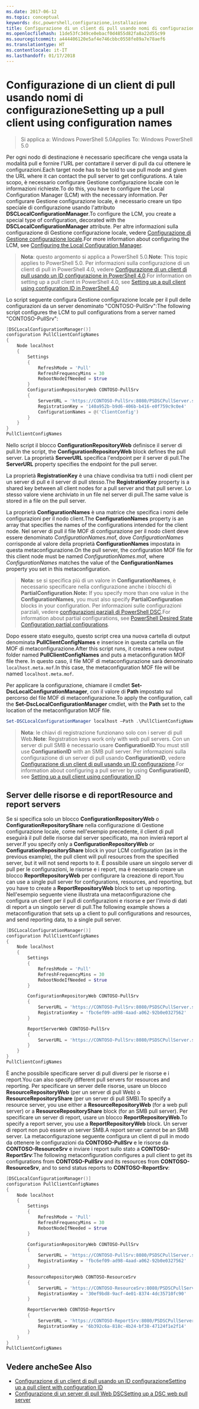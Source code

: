 ```yaml
---
ms.date: 2017-06-12
ms.topic: conceptual
keywords: dsc,powershell,configurazione,installazione
title: Configurazione di un client di pull usando nomi di configurazione
ms.openlocfilehash: 11de53fc349ce0ebacf0d4855d82fa8a22d55c99
ms.sourcegitcommit: a444406120e5af4e746cbbc0558fe89a7e78aef6
ms.translationtype: HT
ms.contentlocale: it-IT
ms.lasthandoff: 01/17/2018
---
```

# <a name="setting-up-a-pull-client-using-configuration-names"></a><span data-ttu-id="82478-103">Configurazione di un client di pull usando nomi di configurazione</span><span class="sxs-lookup"><span data-stu-id="82478-103">Setting up a pull client using configuration names</span></span>

> <span data-ttu-id="82478-104">Si applica a: Windows PowerShell 5.0</span><span class="sxs-lookup"><span data-stu-id="82478-104">Applies To: Windows PowerShell 5.0</span></span>

<span data-ttu-id="82478-105">Per ogni nodo di destinazione è necessario specificare che venga usata la modalità pull e fornire l'URL per contattare il server di pull da cui ottenere le configurazioni.</span><span class="sxs-lookup"><span data-stu-id="82478-105">Each target node has to be told to use pull mode and given the URL where it can contact the pull server to get configurations.</span></span>
<span data-ttu-id="82478-106">A tale scopo, è necessario configurare Gestione configurazione locale con le informazioni richieste.</span><span class="sxs-lookup"><span data-stu-id="82478-106">To do this, you have to configure the Local Configuration Manager (LCM) with the necessary information.</span></span>
<span data-ttu-id="82478-107">Per configurare Gestione configurazione locale, è necessario creare un tipo speciale di configurazione usando l'attributo **DSCLocalConfigurationManager**.</span><span class="sxs-lookup"><span data-stu-id="82478-107">To configure the LCM, you create a special type of configuration, decorated with the **DSCLocalConfigurationManager** attribute.</span></span>
<span data-ttu-id="82478-108">Per altre informazioni sulla configurazione di Gestione configurazione locale, vedere [Configurazione di Gestione configurazione locale](metaConfig.md).</span><span class="sxs-lookup"><span data-stu-id="82478-108">For more information about configuring the LCM, see [Configuring the Local Configuration Manager](metaConfig.md).</span></span>

> <span data-ttu-id="82478-109">**Nota**: questo argomento si applica a PowerShell 5.0.</span><span class="sxs-lookup"><span data-stu-id="82478-109">**Note**: This topic applies to PowerShell 5.0.</span></span>
<span data-ttu-id="82478-110">Per informazioni sulla configurazione di un client di pull in PowerShell 4.0, vedere [Configurazione di un client di pull usando un ID configurazione in PowerShell 4.0](pullClientConfigID4.md).</span><span class="sxs-lookup"><span data-stu-id="82478-110">For information on setting up a pull client in PowerShell 4.0, see [Setting up a pull client using configuration ID in PowerShell 4.0](pullClientConfigID4.md)</span></span>

<span data-ttu-id="82478-111">Lo script seguente configura Gestione configurazione locale per il pull delle configurazioni da un server denominato "CONTOSO-PullSrv":</span><span class="sxs-lookup"><span data-stu-id="82478-111">The following script configures the LCM to pull configurations from a server named "CONTOSO-PullSrv":</span></span>

```powershell
[DSCLocalConfigurationManager()]
configuration PullClientConfigNames
{
    Node localhost
    {
        Settings
        {
            RefreshMode = 'Pull'
            RefreshFrequencyMins = 30
            RebootNodeIfNeeded = $true
        }
        ConfigurationRepositoryWeb CONTOSO-PullSrv
        {
            ServerURL = 'https://CONTOSO-PullSrv:8080/PSDSCPullServer.svc'
            RegistrationKey = '140a952b-b9d6-406b-b416-e0f759c9c0e4'
            ConfigurationNames = @('ClientConfig')
        }
    }
}
PullClientConfigNames
```

<span data-ttu-id="82478-112">Nello script il blocco **ConfigurationRepositoryWeb** definisce il server di pull.</span><span class="sxs-lookup"><span data-stu-id="82478-112">In the script, the **ConfigurationRepositoryWeb** block defines the pull server.</span></span>
<span data-ttu-id="82478-113">La proprietà **ServerURL** specifica l'endpoint per il server di pull.</span><span class="sxs-lookup"><span data-stu-id="82478-113">The **ServerURL** property specifies the endpoint for the pull server.</span></span>

<span data-ttu-id="82478-114">La proprietà **RegistrationKey** è una chiave condivisa tra tutti i nodi client per un server di pull e il server di pull stesso.</span><span class="sxs-lookup"><span data-stu-id="82478-114">The **RegistrationKey** property is a shared key between all client nodes for a pull server and that pull server.</span></span>
<span data-ttu-id="82478-115">Lo stesso valore viene archiviato in un file nel server di pull.</span><span class="sxs-lookup"><span data-stu-id="82478-115">The same value is stored in a file on the pull server.</span></span>

<span data-ttu-id="82478-116">La proprietà **ConfigurationNames** è una matrice che specifica i nomi delle configurazioni per il nodo client.</span><span class="sxs-lookup"><span data-stu-id="82478-116">The **ConfigurationNames** property is an array that specifies the names of the configurations intended for the client node.</span></span>
<span data-ttu-id="82478-117">Nel server di pull il file MOF di configurazione per il nodo client deve essere denominato *ConfigurationNames*.mof, dove *ConfigurationNames* corrisponde al valore della proprietà **ConfigurationNames** impostata in questa metaconfigurazione.</span><span class="sxs-lookup"><span data-stu-id="82478-117">On the pull server, the configuration MOF file for this client node must be named *ConfigurationNames*.mof, where *ConfigurationNames* matches the value of the **ConfigurationNames** property you set in this metaconfiguration.</span></span>

><span data-ttu-id="82478-118">**Nota:** se si specifica più di un valore in **ConfigurationNames**, è necessario specificare nella configurazione anche i blocchi di **PartialConfiguration**.</span><span class="sxs-lookup"><span data-stu-id="82478-118">**Note:** If you specify more than one value in the **ConfigurationNames**, you must also specify **PartialConfiguration** blocks in your configuration.</span></span>
<span data-ttu-id="82478-119">Per informazioni sulle configurazioni parziali, vedere [configurazioni parziali di PowerShell DSC](partialConfigs.md).</span><span class="sxs-lookup"><span data-stu-id="82478-119">For information about partial configurations, see [PowerShell Desired State Configuration partial configurations](partialConfigs.md).</span></span>

<span data-ttu-id="82478-120">Dopo essere stato eseguito, questo script crea una nuova cartella di output denominata **PullClientConfigNames** e inserisce in questa cartella un file MOF di metaconfigurazione.</span><span class="sxs-lookup"><span data-stu-id="82478-120">After this script runs, it creates a new output folder named **PullClientConfigNames** and puts a metaconfiguration MOF file there.</span></span>
<span data-ttu-id="82478-121">In questo caso, il file MOF di metaconfigurazione sarà denominato `localhost.meta.mof`.</span><span class="sxs-lookup"><span data-stu-id="82478-121">In this case, the metaconfiguration MOF file will be named `localhost.meta.mof`.</span></span>

<span data-ttu-id="82478-122">Per applicare la configurazione, chiamare il cmdlet **Set-DscLocalConfigurationManager**, con il valore di **Path** impostato sul percorso del file MOF di metaconfigurazione.</span><span class="sxs-lookup"><span data-stu-id="82478-122">To apply the configuration, call the **Set-DscLocalConfigurationManager** cmdlet, with the **Path** set to the location of the metaconfiguration MOF file.</span></span>

```powershell
Set-DSCLocalConfigurationManager localhost –Path .\PullClientConfigNames –Verbose.
```

> <span data-ttu-id="82478-123">**Nota**: le chiavi di registrazione funzionano solo con i server di pull Web.</span><span class="sxs-lookup"><span data-stu-id="82478-123">**Note**: Registration keys work only with web pull servers.</span></span>
<span data-ttu-id="82478-124">Con un server di pull SMB è necessario usare **ConfigurationID**.</span><span class="sxs-lookup"><span data-stu-id="82478-124">You must still use **ConfigurationID** with an SMB pull server.</span></span>
<span data-ttu-id="82478-125">Per informazioni sulla configurazione di un server di pull usando **ConfigurationID**, vedere [Configurazione di un client di pull usando un ID configurazione](PullClientConfigNames.md).</span><span class="sxs-lookup"><span data-stu-id="82478-125">For information about configuring a pull server by using **ConfigurationID**, see [Setting up a pull client using configuration ID](PullClientConfigNames.md)</span></span>

## <a name="resource-and-report-servers"></a><span data-ttu-id="82478-126">Server delle risorse e di report</span><span class="sxs-lookup"><span data-stu-id="82478-126">Resource and report servers</span></span>

<span data-ttu-id="82478-127">Se si specifica solo un blocco **ConfigurationRepositoryWeb** o **ConfigurationRepositoryShare** nella configurazione di Gestione configurazione locale, come nell'esempio precedente, il client di pull eseguirà il pull delle risorse dal server specificato, ma non invierà report al server.</span><span class="sxs-lookup"><span data-stu-id="82478-127">If you specify only a **ConfigurationRepositoryWeb** or **ConfigurationRepositoryShare** block in your LCM configuration (as in the previous example), the pull client will pull resources from the specified server, but it will not send reports to it.</span></span>
<span data-ttu-id="82478-128">È possibile usare un singolo server di pull per le configurazioni, le risorse e i report, ma è necessario creare un blocco **ReportRepositoryWeb** per configurare la creazione di report.</span><span class="sxs-lookup"><span data-stu-id="82478-128">You can use a single pull server for configurations, resources, and reporting, but you have to create a **ReportRepositoryWeb** block to set up reporting.</span></span>
<span data-ttu-id="82478-129">Nell'esempio seguente viene illustrata una metaconfigurazione che configura un client per il pull di configurazioni e risorse e per l'invio di dati di report a un singolo server di pull.</span><span class="sxs-lookup"><span data-stu-id="82478-129">The following example shows a metaconfiguration that sets up a client to pull configurations and resources, and send reporting data, to a single pull server.</span></span>

```powershell
[DSCLocalConfigurationManager()]
configuration PullClientConfigNames
{
    Node localhost
    {
        Settings
        {
            RefreshMode = 'Pull'
            RefreshFrequencyMins = 30
            RebootNodeIfNeeded = $true
        }

        ConfigurationRepositoryWeb CONTOSO-PullSrv
        {
            ServerURL = 'https://CONTOSO-PullSrv:8080/PSDSCPullServer.svc'
            RegistrationKey = 'fbc6ef09-ad98-4aad-a062-92b0e0327562'
        }

        ReportServerWeb CONTOSO-PullSrv
        {
            ServerURL = 'https://CONTOSO-PullSrv:8080/PSDSCPullServer.svc'
        }
    }
}
PullClientConfigNames
```

<span data-ttu-id="82478-130">È anche possibile specificare server di pull diversi per le risorse e i report.</span><span class="sxs-lookup"><span data-stu-id="82478-130">You can also specify different pull servers for resources and reporting.</span></span>
<span data-ttu-id="82478-131">Per specificare un server delle risorse, usare un blocco **ResourceRepositoryWeb** (per un server di pull Web) o **ResourceRepositoryShare** (per un server di pull SMB).</span><span class="sxs-lookup"><span data-stu-id="82478-131">To specify a resource server, you use either a **ResourceRepositoryWeb** (for a web pull server) or a **ResourceRepositoryShare** block (for an SMB pull server).</span></span>
<span data-ttu-id="82478-132">Per specificare un server di report, usare un blocco **ReportRepositoryWeb**.</span><span class="sxs-lookup"><span data-stu-id="82478-132">To specify a report server, you use a **ReportRepositoryWeb** block.</span></span>
<span data-ttu-id="82478-133">Un server di report non può essere un server SMB.</span><span class="sxs-lookup"><span data-stu-id="82478-133">A report server cannot be an SMB server.</span></span>
<span data-ttu-id="82478-134">La metaconfigurazione seguente configura un client di pull in modo da ottenere le configurazioni da **CONTOSO-PullSrv** e le risorse da **CONTOSO-ResourceSrv** e inviare i report sullo stato a **CONTOSO-ReportSrv**:</span><span class="sxs-lookup"><span data-stu-id="82478-134">The following metaconfiguration configures a pull client to get its configurations from **CONTOSO-PullSrv** and its resources from **CONTOSO-ResourceSrv**, and to send status reports to **CONTOSO-ReportSrv**:</span></span>

```powershell
[DSCLocalConfigurationManager()]
configuration PullClientConfigNames
{
    Node localhost
    {
        Settings
        {
            RefreshMode = 'Pull'
            RefreshFrequencyMins = 30
            RebootNodeIfNeeded = $true
        }

        ConfigurationRepositoryWeb CONTOSO-PullSrv
        {
            ServerURL = 'https://CONTOSO-PullSrv:8080/PSDSCPullServer.svc'
            RegistrationKey = 'fbc6ef09-ad98-4aad-a062-92b0e0327562'
        }

        ResourceRepositoryWeb CONTOSO-ResourceSrv
        {
            ServerURL = 'https://CONTOSO-ResourceSrv:8080/PSDSCPullServer.svc'
            RegistrationKey = '30ef9bd8-9acf-4e01-8374-4dc35710fc90'
        }

        ReportServerWeb CONTOSO-ReportSrv
        {
            ServerURL = 'https://CONTOSO-ReportSrv:8080/PSDSCPullServer.svc'
            RegistrationKey = '6b392c6a-818c-4b24-bf38-47124f1e2f14'
        }
    }
}
PullClientConfigNames
```

## <a name="see-also"></a><span data-ttu-id="82478-135">Vedere anche</span><span class="sxs-lookup"><span data-stu-id="82478-135">See Also</span></span>

* [<span data-ttu-id="82478-136">Configurazione di un client di pull usando un ID configurazione</span><span class="sxs-lookup"><span data-stu-id="82478-136">Setting up a pull client with configuration ID</span></span>](PullClientConfigNames.md)
* [<span data-ttu-id="82478-137">Configurazione di un server di pull Web DSC</span><span class="sxs-lookup"><span data-stu-id="82478-137">Setting up a DSC web pull server</span></span>](pullServer.md)

